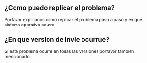 ## ¿Como puedo replicar el problema?
Porfavor explicanos como replicar el problema paso a paso y en que sistema operativo ocurre
## ¿En que version de invie ocurrue?
Si este problema ocurre en todas las versiones porfavor tambien mencionarlo
